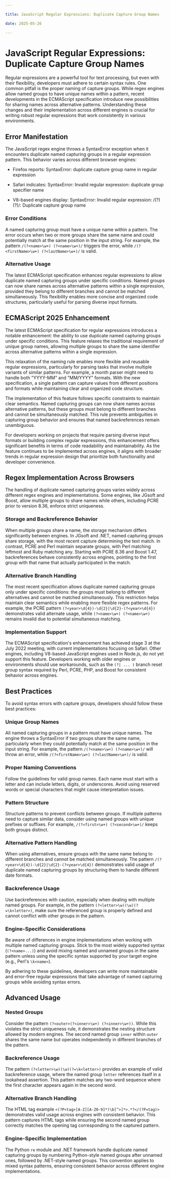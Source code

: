 ```yaml
---

title: JavaScript Regular Expressions: Duplicate Capture Group Names

date: 2025-05-26

---
```



# JavaScript Regular Expressions: Duplicate Capture Group Names

Regular expressions are a powerful tool for text processing, but even with their flexibility, developers must adhere to certain syntax rules. One common pitfall is the proper naming of capture groups. While regex engines allow named groups to have unique names within a pattern, recent developments in the ECMAScript specification introduce new possibilities for sharing names across alternative patterns. Understanding these changes and their implementation across different engines is crucial for writing robust regular expressions that work consistently in various environments.


## Error Manifestation

The JavaScript regex engine throws a SyntaxError exception when it encounters duplicate named capturing groups in a regular expression pattern. This behavior varies across different browser engines:

- Firefox reports: SyntaxError: duplicate capture group name in regular expression

- Safari indicates: SyntaxError: Invalid regular expression: duplicate group specifier name

- V8-based engines display: SyntaxError: Invalid regular expression: /(?<a>)(?<a>)/: Duplicate capture group name


### Error Conditions

A named capturing group must have a unique name within a pattern. The error occurs when two or more groups share the same name and could potentially match at the same position in the input string. For example, the pattern `/(?<name>\w+) (?<name>\w+)/` triggers the error, while `/(?<firstName>\w+) (?<lastName>\w+)/` is valid.


### Alternative Usage

The latest ECMAScript specification enhances regular expressions to allow duplicate named capturing groups under specific conditions. Named groups can now share names across alternative patterns within a single expression, provided they belong to different branches and cannot be matched simultaneously. This flexibility enables more concise and organized code structures, particularly useful for parsing diverse input formats.


## ECMAScript 2025 Enhancement

The latest ECMAScript specification for regular expressions introduces a notable enhancement: the ability to use duplicate named capturing groups under specific conditions. This feature relaxes the traditional requirement of unique group names, allowing multiple groups to share the same identifier across alternative patterns within a single expression.

This relaxation of the naming rule enables more flexible and reusable regular expressions, particularly for parsing tasks that involve multiple variants of similar patterns. For example, a month parser might need to handle both "YYYY-MM" and "MM/YYYY" formats. With the new specification, a single pattern can capture values from different positions and formats while maintaining clear and organized code structure.

The implementation of this feature follows specific constraints to maintain clear semantics. Named capturing groups can now share names across alternative patterns, but these groups must belong to different branches and cannot be simultaneously matched. This rule prevents ambiguities in capturing group behavior and ensures that named backreferences remain unambiguous.

For developers working on projects that require parsing diverse input formats or building complex regular expressions, this enhancement offers significant benefits in terms of code readability and maintainability. As the feature continues to be implemented across engines, it aligns with broader trends in regular expression design that prioritize both functionality and developer convenience.


## Regex Implementation Across Browsers

The handling of duplicate named capturing groups varies widely across different regex engines and implementations. Some engines, like JGsoft and Boost, allow multiple groups to share names while others, including PCRE prior to version 8.36, enforce strict uniqueness.


### Storage and Backreference Behavior

When multiple groups share a name, the storage mechanism differs significantly between engines. In JGsoft and .NET, named capturing groups share storage, with the most recent capture determining the text match. In contrast, PCRE and Perl maintain separate groups, with Perl matching leftmost and Ruby matching any. Starting with PCRE 8.36 and Boost 1.47, backreferences behave consistently across engines, pointing to the first group with that name that actually participated in the match.


### Alternative Branch Handling

The most recent specification allows duplicate named capturing groups only under specific conditions: the groups must belong to different alternatives and cannot be matched simultaneously. This restriction helps maintain clear semantics while enabling more flexible regex patterns. For example, the PCRE pattern `(?<year>\d{4})-\d{2}|\d{2}-(?<year>\d{4})` demonstrates valid alternate usage, while `(?<name>\w+) (?<name>\w+)` remains invalid due to potential simultaneous matching.


### Implementation Support

The ECMAScript specification's enhancement has achieved stage 3 at the July 2022 meeting, with current implementations focusing on Safari. Other engines, including V8-based JavaScript engines used in Node.js, do not yet support this feature. Developers working with older engines or environments should use workarounds, such as the `(?| ... )` branch reset group syntax required by Perl, PCRE, PHP, and Boost for consistent behavior across engines.


## Best Practices

To avoid syntax errors with capture groups, developers should follow these best practices:


### Unique Group Names

All named capturing groups in a pattern must have unique names. The engine throws a SyntaxError if two groups share the same name, particularly when they could potentially match at the same position in the input string. For example, the pattern `/(?<name>\w+) (?<name>\w+)/` will throw an error, while `/(?<firstName>\w+) (?<lastName>\w+)/` is valid.


### Proper Naming Conventions

Follow the guidelines for valid group names. Each name must start with a letter and can include letters, digits, or underscores. Avoid using reserved words or special characters that might cause interpretation issues.


### Pattern Structure

Structure patterns to prevent conflicts between groups. If multiple patterns need to capture similar data, consider using named groups with unique prefixes or suffixes. For example, `/(?<first>\w+) (?<second>\w+)/` keeps both groups distinct.


### Alternative Pattern Handling

When using alternatives, ensure groups with the same name belong to different branches and cannot be matched simultaneously. The pattern `/(?<year>\d{4})-\d{2}|\d{2}-(?<year>\d{4})` demonstrates valid usage of duplicate named capturing groups by structuring them to handle different date formats.


### Backreference Usage

Use backreferences with caution, especially when dealing with multiple named groups. For example, in the pattern `(?<letter>\w)(\w)(?=\k<letter>)`, make sure the referenced group is properly defined and cannot conflict with other groups in the pattern.


### Engine-Specific Considerations

Be aware of differences in engine implementations when working with multiple named capturing groups. Stick to the most widely supported syntax (`(?<name>...)`) and avoid mixing named and unnamed groups in the same pattern unless using the specific syntax supported by your target engine (e.g., Perl's `\k<name>`).

By adhering to these guidelines, developers can write more maintainable and error-free regular expressions that take advantage of named capturing groups while avoiding syntax errors.


## Advanced Usage


### Nested Groups

Consider the pattern `(?<outer>(?<inner>\w+) (?<inner>\w+))`. While this violates the strict uniqueness rule, it demonstrates the nesting structure allowed by modern engines. The second named group `inner` within `outer` shares the same name but operates independently in different branches of the pattern.


### Backreference Usage

The pattern `(?<letter>\w)(\w)(?=\k<letter>)` provides an example of valid backreference usage, where the named group `letter` references itself in a lookahead assertion. This pattern matches any two-word sequence where the first character appears again in the second word.


### Alternative Branch Handling

The HTML tag example `<(?P<tag>[A-Z][A-Z0-9]*)\b[^>]*>.*?</(?P=tag)>` demonstrates valid usage across engines with consistent behavior. This pattern captures HTML tags while ensuring the second named group correctly matches the opening tag corresponding to the captured pattern.


### Engine-Specific Implementation

The Python `re` module and .NET framework handle duplicate named capturing groups by numbering Python-style named groups after unnamed ones, followed by .NET-style named groups. This convention applies to mixed syntax patterns, ensuring consistent behavior across different engine implementations.

